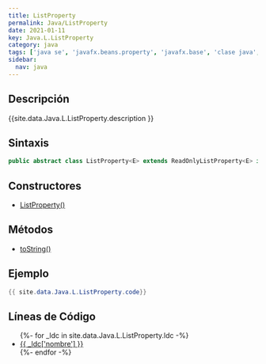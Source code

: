 ```yaml
---
title: ListProperty
permalink: Java/ListProperty
date: 2021-01-11
key: Java.L.ListProperty
category: java
tags: ['java se', 'javafx.beans.property', 'javafx.base', 'clase java', 'JavaFX 2.1']
sidebar: 
  nav: java
---
```


## Descripción
{{site.data.Java.L.ListProperty.description }}

## Sintaxis
~~~java
public abstract class ListProperty<E> extends ReadOnlyListProperty<E> implements Property<ObservableList<E>>, WritableListValue<E>
~~~

## Constructores
* [ListProperty()](/Java/ListProperty/ListProperty/)

## Métodos
* [toString()](/Java/ListProperty/toString)

## Ejemplo
~~~java
{{ site.data.Java.L.ListProperty.code}}
~~~

## Líneas de Código
<ul>
{%- for _ldc in site.data.Java.L.ListProperty.ldc -%}
   <li>
       <a href="{{_ldc['url'] }}">{{ _ldc['nombre'] }}</a>
   </li>
{%- endfor -%}
</ul>
